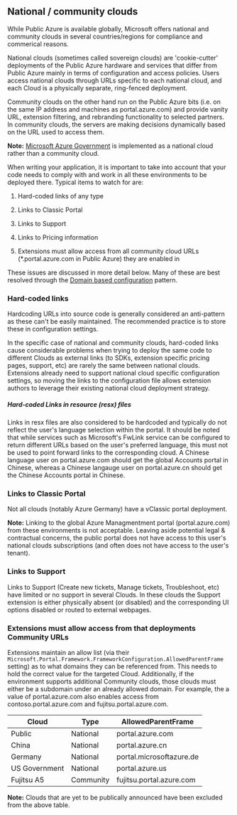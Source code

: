 
<tags
  ms.service="portalfx"
  ms.workload="portalfx"
  ms.tgt_pltfrm="portalfx"
  ms.devlang="portalfx"
  ms.topic="get-started-article"
  ms.date="05/02/2016"
  ms.author="dbrankin"/>

<a name="national-community-clouds"></a>
## National / community clouds

While Public Azure is available globally, Microsoft offers national and community clouds in several countries/regions for compliance and commerical reasons.

National clouds (sometimes called sovereign clouds) are 'cookie-cutter' deployments of the Public Azure hardware and services that differ from
Public Azure mainly in terms of configuration and access policies. Users access national clouds through URLs specific to each national cloud, and
each Cloud is a physically separate, ring-fenced deployment.

Community clouds on the other hand run on the Public Azure bits (i.e. on the same IP address and machines as portal.azure.com) and provide
vanity URL, extension filtering, and rebranding functionality to selected partners. In community clouds, the servers are making decisions
dynamically based on the URL used to access them.

**Note:** [Microsoft Azure Government](https://azure.microsoft.com/en-us/features/gov/) is implemented as a national cloud rather than a community cloud.

When writing your application, it is important to take into account that your code needs to comply with and work in all these environments to be deployed
there. Typical items to watch for are:

1. Hard-coded links of any type

1. Links to Classic Portal

1. Links to Support

1. Links to Pricing information

1. Extensions must allow access from all community cloud URLs (*.portal.azure.com in Public Azure) they are enabled in

These issues are discussed in more detail below. Many of these are best resolved through the
[Domain based configuration](portalfx-domain-based-configuration.md) pattern.

<a name="national-community-clouds-hard-coded-links"></a>
### Hard-coded links
Hardcoding URLs into source code is generally considered an anti-pattern as these can't be easily maintained. The recommended practice is to store
these in configuration settings.

In the specific case of national and community clouds, hard-coded links cause considerable problems when trying to deploy the same code to different
Clouds as external links (to SDKs, extension specific pricing pages, support, etc) are rarely the same between national clouds.
Extensions already need to support national cloud specific configuration settings, so moving the links to the configuration file allows extension authors
to leverage their existing national cloud deployment strategy.

<a name="national-community-clouds-hard-coded-links-hard-coded-links-in-resource-resx-files"></a>
##### Hard-coded Links in resource (resx) files
Links in resx files are also considered to be hardcoded and typically do not reflect the user's language selection within the portal. It should be
noted that while services such as Microsoft's FwLink service can be configured to return different URLs based on the user's preferred language, this
must not be used to point forward links to the corresponding cloud. A Chinese language user on portal.azure.com should get
the global Accounts portal in Chinese, whereas a Chinese langauge user on portal.azure.cn should get the Chinese Accounts portal in Chinese.

<a name="national-community-clouds-links-to-classic-portal"></a>
### Links to Classic Portal
Not all clouds (notably Azure Germany) have a vClassic portal deployment.

**Note:** Linking to the global Azure Managmentment portal (portal.azure.com) from these environments is not acceptable. Leaving aside potential
legal & contractual concerns, the public portal does not have access to this user's national clouds subscriptions (and often does not have access
to the user's tenant).

<a name="national-community-clouds-links-to-support"></a>
### Links to Support
Links to Support (Create new tickets, Manage tickets, Troubleshoot, etc) have limited or no support in several Clouds. In these clouds the Support
extension is either physically absent (or disabled) and the corresponding UI options disabled or routed to external webpages.

<a name="national-community-clouds-extensions-must-allow-access-from-that-deployments-community-urls"></a>
### Extensions must allow access from that deployments Community URLs
Extensions maintain an allow list (via their `Microsoft.Portal.Framework.FrameworkConfiguration.AllowedParentFrame` setting) as to what domains
they can be referenced from. This needs to hold the correct value for the targeted Cloud. Additionally, if the environment supports additional
Community clouds, those clouds must either be a subdomain under an already allowed domain. For example, the a value of portal.azure.com also
enables access from contoso.portal.azure.com and fujitsu.portal.azure.com.

Cloud        |Type     |AllowedParentFrame
-------------|---------|------------------
Public       |National |portal.azure.com
China        |National |portal.azure.cn
Germany      |National |portal.microsoftazure.de
US Government|National |portal.azure.us
Fujitsu A5   |Community|fujitsu.portal.azure.com

**Note:** Clouds that are yet to be publically announced have been excluded from the above table.
